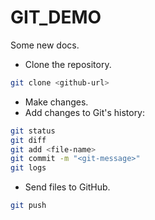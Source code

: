 # GIT_DEMO

Some new docs.

- Clone the repository.
```bash
git clone <github-url>
```
- Make changes.
- Add changes to Git's history:
```bash
git status
git diff
git add <file-name>
git commit -m "<git-message>"
git logs
```
- Send files to GitHub.
```bash
git push
```
